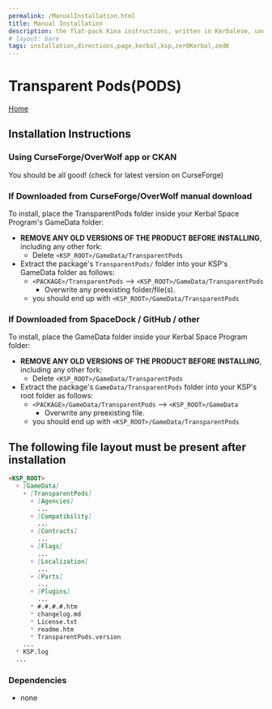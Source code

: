 ```yaml
---
permalink: /ManualInstallation.html
title: Manual Installation
description: the flat-pack Kiea instructions, written in Kerbalese, unusally present
# layout: bare
tags: installation,directions,page,kerbal,ksp,zer0Kerbal,zedK
---
```


<!-- ManualInstallation.md v1.1.7.0
Transparent Pods (PODS)
created: 01 Oct 2019
updated: 18 Apr 2022 -->

<!-- based upon work by Lisias -->

# Transparent Pods(PODS)

[Home](./index.md)

<BLURB>

## Installation Instructions

### Using CurseForge/OverWolf app or CKAN

You should be all good! (check for latest version on CurseForge)

### If Downloaded from CurseForge/OverWolf manual download

To install, place the TransparentPods folder inside your Kerbal Space Program's GameData folder:

* **REMOVE ANY OLD VERSIONS OF THE PRODUCT BEFORE INSTALLING**, including any other fork:
  * Delete `<KSP_ROOT>/GameData/TransparentPods`
* Extract the package's `TransparentPods/` folder into your KSP's GameData folder as follows:
  * `<PACKAGE>/TransparentPods` --> `<KSP_ROOT>/GameData/TransparentPods`
    * Overwrite any preexisting folder/file(s).
  * you should end up with `<KSP_ROOT>/GameData/TransparentPods`

### If Downloaded from SpaceDock / GitHub / other

To install, place the GameData folder inside your Kerbal Space Program folder:

* **REMOVE ANY OLD VERSIONS OF THE PRODUCT BEFORE INSTALLING**, including any other fork:
  * Delete `<KSP_ROOT>/GameData/TransparentPods`
* Extract the package's `GameData/TransparentPods` folder into your KSP's root folder as follows:
  * `<PACKAGE>/GameData/TransparentPods` --> `<KSP_ROOT>/GameData`
    * Overwrite any preexisting file.
  * you should end up with `<KSP_ROOT>/GameData/TransparentPods`

## The following file layout must be present after installation

```markdown
<KSP_ROOT>
  + [GameData]
    + [TransparentPods]
      + [Agencies]
        ...
      + [Compatibility]
        ...
      + [Contracts]
        ...
      + [Flags]
        ...
      + [Localization]
        ...
      + [Parts]
        ...
      + [Plugins]
        ...
      * #.#.#.#.htm
      * changelog.md
      * License.txt
      * readme.htm
      * TransparentPods.version
    ...
  * KSP.log
  ...
```

### Dependencies

* none

